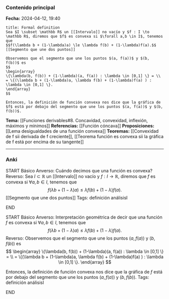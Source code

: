 ### Contenido principal

**Fecha:** 2024-04-12, 19:40

```ad-formal
title: Formal definition
Sea $I \subset \mathbb R$ un [[Intervalo]] no vacío y $f : I \to \mathbb R$, diremos que $f$ es convexa si $\forall a,b \in I$, tenemos que
$$f(\lambda b + (1-\lambda)a) \le \lambda f(b) + (1-\lambda)f(a).$$
[[Segmento que une dos puntos]]
```

```ad-note
Observemos que el segmento que une los puntos $(a, f(a))$ y $(b, f(b))$ es
$$
\begin{array}
\{\lambda(b, f(b)) + (1-\lambda)(a, f(a)) : \lambda \in [0,1] \} = \\
= \{(\lambda b + (1-\lambda)a, \lambda f(b) + (1-\lambda)f(a) ) : \lambda \in [0,1] \}.
\end{array}
$$

Entonces, la definición de función convexa nos dice que la gráfica de $f$ está por debajo del segmento que une los puntos $(a, f(a))$ y $(b, f(b))$.
```


**Tema:** [[Funciones derivables#8. Concavidad, convexidad, inflexión, máximos y mínimos]]
**Referencias:** [[Función cóncava]]
**Proposiciones:** [[Lema desigualdades de una función convexa]]
**Teoremas:** [[Convexidad de f sii derivada de f creciente]], [[Teorema función es convexa sii la gráfica de f está por encima de su tangente]]

---
### Anki

START
Básico
Anverso: Cuándo decimos que una función es convexa?
Reverso: Sea $I \subset \mathbb R$ un [[Intervalo]] no vacío y $f : I \to \mathbb R$, diremos que $f$ es convexa si $\forall a,b \in I$, tenemos que
$$f(\lambda b + (1-\lambda)a) \le \lambda f(b) + (1-\lambda)f(a).$$
[[Segmento que une dos puntos]]
Tags: definición análisisI
<!--ID: 1713093070066-->
END

START
Básico
Anverso: Interpretación geométrica de decir que una función $f$ es convexa si $\forall a,b \in I$, tenemos que 
$$f(\lambda b + (1-\lambda)a) \le \lambda f(b) + (1-\lambda)f(a).$$
Reverso: Observemos que el segmento que une los puntos $(a, f(a))$ y $(b, f(b))$ es
$$
\begin{array}
\{\lambda(b, f(b)) + (1-\lambda)(a, f(a)) : \lambda \in [0,1] \} = \\
= \{(\lambda b + (1-\lambda)a, \lambda f(b) + (1-\lambda)f(a) ) : \lambda \in [0,1] \}.
\end{array}
$$

Entonces, la definición de función convexa nos dice que la gráfica de $f$ está por debajo del segmento que une los puntos $(a, f(a))$ y $(b, f(b))$.
Tags: definición análisisI
<!--ID: 1713093070072-->
END
